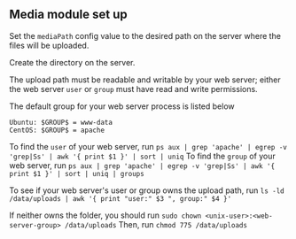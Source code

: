 ## Media module set up 

Set the `mediaPath` config value to the desired path on the server where the files 
will be uploaded.

Create the directory on the server.

The upload path must be readable and writable by your web server; 
either the web server `user` or `group` must have read and write permissions.

The default group for your web server process is listed below
```
Ubuntu: $GROUP$ = www-data
CentOS: $GROUP$ = apache
```

To find the `user` of your web server, run 
`ps aux | grep 'apache' | egrep -v 'grep|Ss' | awk '{ print $1 }' | sort | uniq`
To find the `group` of your web server, run 
`ps aux | grep 'apache' | egrep -v 'grep|Ss' | awk '{ print $1 }' | sort | uniq | groups`

To see if your web server's user or group owns the upload path, run 
`ls -ld /data/uploads | awk '{ print "user:" $3 ", group:" $4 }'`

If neither owns the folder, you should run 
`sudo chown <unix-user>:<web-server-group> /data/uploads`
Then, run `chmod 775 /data/uploads`
